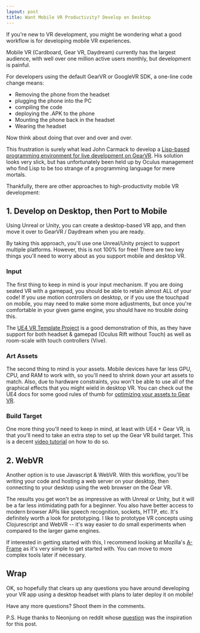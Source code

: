 ```yaml
---
layout: post
title: Want Mobile VR Productivity? Develop on Desktop
---
```


If you're new to VR development, you might be wondering what a good workflow is for developing mobile VR experiences.

Mobile VR (Cardboard, Gear VR, Daydream) currently has the largest audience, with well over one million active users monthly, but development is painful. 

For developers using the default GearVR or GoogleVR SDK, a one-line code change means: 

* Removing the phone from the headset
* plugging the phone into the PC
* compiling the code
* deploying the .APK to the phone
* Mounting the phone back in the headset
* Wearing the headset

Now think about doing that over and over and over.

This frustration is surely what lead John Carmack to develop a [Lisp-based programming environment for live development on GearVR](https://youtu.be/ydyztGZnbNs?t=15m34s). His solution looks very slick, but has unfortunately been held up by Oculus management who find Lisp to be too strange of a programming language for mere mortals.

Thankfully, there are other approaches to high-productivity mobile VR development:

## 1. Develop on Desktop, then Port to Mobile

Using Unreal or Unity, you can create a desktop-based VR app, and then move it over to GearVR / Daydream when you are ready. 

By taking this approach, you'll use one Unreal/Unity project to support multiple platforms. However, this is not 100% for free! There are two key things you'll need to worry about as you support mobile and desktop VR.

### Input

The first thing to keep in mind is your input mechanism. If you are doing seated VR with a gamepad, you should be able to retain almost ALL of your code! If you use motion controllers on desktop, or if you use the touchpad on mobile, you may need to make some more adjustments, but once you're comfortable in your given game engine, you should have no trouble doing this.

The [UE4 VR Template Project](https://wiki.unrealengine.com/VR_Template) is a good demonstration of this, as they have support for both headset & gamepad (Oculus Rift without Touch) as well as room-scale with touch controllers (Vive).

### Art Assets

The second thing to mind is your assets. Mobile devices have far less GPU, CPU, and RAM to work with, so you'll need to shrink down your art assets to match. Also, due to hardware constraints, you won't be able to use all of the graphical effects that you might wield in desktop VR. You can check out the UE4 docs for some good rules of thumb for [optimizing your assets to Gear VR](https://docs.unrealengine.com/latest/INT/Platforms/GearVR/BestPractices/index.html).

### Build Target

One more thing you'll need to keep in mind, at least with UE4 + Gear VR, is that you'll need to take an extra step to set up the Gear VR build target. This is a decent [video tutorial](https://www.youtube.com/watch?v=eh6JL3d94Tk) on how to do so.

## 2. WebVR

Another option is to use Javascript & WebVR. With this workflow, you'll be writing your code and hosting a web server on your desktop, then connecting to your desktop using the web browser on the Gear VR.

The results you get won't be as impressive as with Unreal or Unity, but it will be a far less intimidating path for a beginner. You also have better access to modern browser APIs like speech recognition, sockets, HTTP, etc. It's definitely worth a look for prototyping. I like to prototype VR concepts using Clojurescript and WebVR -- it's way easier to do small experiments when compared to the larger game engines.

If interested in getting started with this, I recommend looking at Mozilla's [A-Frame](https://aframe.io/) as it's very simple to get started with. You can move to more complex tools later if necessary.

## Wrap

OK, so hopefully that clears up any questions you have around developing your VR app using a desktop headset with plans to later deploy it on mobile!

Have any more questions? Shoot them in the comments.

P.S. Huge thanks to Neonjung on reddit whose [question](https://www.reddit.com/r/vrdev/comments/5eru9s/vive_app_with_gear_compatibilty/) was the inspiration for this post.
